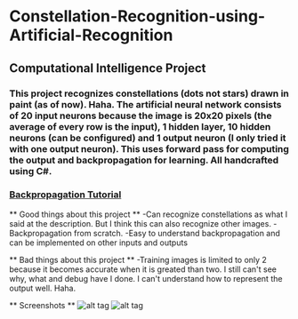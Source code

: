 # Constellation-Recognition-using-Artificial-Recognition

## Computational Intelligence Project

### This project recognizes constellations (dots not stars) drawn in paint (as of now). Haha. The artificial neural network consists of 20 input neurons because the image is 20x20 pixels (the average of every row is the input), 1 hidden layer, 10 hidden neurons (can be configured) and 1 output neuron (I only tried it with one output neuron). This uses forward pass for computing the output and backpropagation for learning. All handcrafted using C#. 

### [Backpropagation Tutorial](https://mattmazur.com/2015/03/17/a-step-by-step-backpropagation-example/)

** Good things about this project **
-Can recognize constellations as what I said at the description. But I think this can also recognize other images.
-Backpropagation from scratch.
-Easy to understand backpropagation and can be implemented on other inputs and outputs

** Bad things about this project **
-Training images is limited to only 2 because it becomes accurate when it is greated than two. I still can't see why, what and debug have I done. I can't understand how to represent the output well. Haha.

** Screenshots **
![alt tag](https://github.com/kurlp00/Constellation-Recognition-using-Artificial-Recognition/blob/master/screenshots/a.png)
![alt tag](https://github.com/kurlp00/Constellation-Recognition-using-Artificial-Recognition/blob/master/screenshots/b.png)
